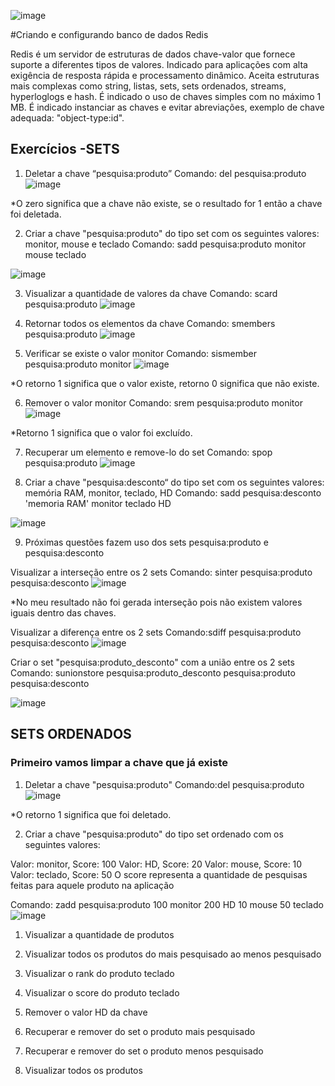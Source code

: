 ![image](https://user-images.githubusercontent.com/78691172/174131694-2befa329-c6ba-4f7a-829b-4ad453781097.png)


#Criando e configurando banco de dados Redis

Redis é um servidor de estruturas de dados chave-valor que fornece suporte a diferentes tipos de valores. Indicado para aplicações com alta exigência de resposta rápida e processamento dinâmico. Aceita estruturas mais complexas como string, listas, sets, sets ordenados, streams, hyperloglogs e hash.
É indicado o uso de chaves simples com no máximo 1 MB. É indicado instanciar as chaves e evitar abreviações, exemplo de chave adequada: "object-type:id".



## Exercícios -SETS

1. Deletar a chave “pesquisa:produto”
Comando: del pesquisa:produto
![image](https://user-images.githubusercontent.com/78691172/175814955-90453912-4cab-43b2-b830-60d20e9d87d0.png)

*O zero significa que a chave não existe, se o resultado for 1 então a chave foi deletada.




2. Criar a chave "pesquisa:produto" do tipo set com os seguintes valores: monitor, mouse e teclado
Comando: sadd pesquisa:produto monitor mouse teclado

![image](https://user-images.githubusercontent.com/78691172/175815037-4d848ade-2010-433c-9e2d-8a260b3b09e0.png)


3. Visualizar a quantidade de valores da chave
Comando: scard pesquisa:produto
![image](https://user-images.githubusercontent.com/78691172/175815068-0541baa3-4d32-4155-94df-424cbeae2404.png)

4. Retornar todos os elementos da chave
Comando: smembers pesquisa:produto
![image](https://user-images.githubusercontent.com/78691172/175815210-c46e1b30-dff5-4e35-bd23-2f7e2a35ec6c.png)

5. Verificar se existe o valor monitor
Comando: sismember pesquisa:produto monitor
![image](https://user-images.githubusercontent.com/78691172/175815280-3c8415a2-def1-4588-a835-cac5701fbc68.png)

*O retorno 1 significa que o valor existe, retorno 0 significa que não existe.

6. Remover o valor monitor
Comando: srem pesquisa:produto monitor
![image](https://user-images.githubusercontent.com/78691172/175815350-fcf5e656-b273-487c-b449-1731c26c27b6.png)

*Retorno 1 significa que o valor foi excluído.

7. Recuperar um elemento e remove-lo do set
Comando: spop pesquisa:produto
![image](https://user-images.githubusercontent.com/78691172/175815545-6e0daccc-69c1-4891-917d-8fc74174137f.png)


8. Criar a chave "pesquisa:desconto“ do tipo set com os seguintes valores: memória RAM, monitor, teclado, HD
Comando: sadd pesquisa:desconto 'memoria RAM' monitor teclado HD

![image](https://user-images.githubusercontent.com/78691172/175815616-808fb3d1-59f4-4ab0-a68a-2050deae244e.png)

9. Próximas questões fazem uso dos sets pesquisa:produto e pesquisa:desconto

Visualizar a interseção entre os 2 sets
Comando: sinter pesquisa:produto pesquisa:desconto
![image](https://user-images.githubusercontent.com/78691172/175815745-d813a691-7643-4a17-9f94-6cad356b1385.png)

*No meu resultado não foi gerada interseção pois não existem valores iguais dentro das chaves.


Visualizar a diferença entre os 2 sets
Comando:sdiff pesquisa:produto pesquisa:desconto
![image](https://user-images.githubusercontent.com/78691172/175815832-97f41c6a-594f-462b-b79d-f3f6e448d5ba.png)


Criar o set "pesquisa:produto_desconto" com a união entre os 2 sets
Comando: sunionstore pesquisa:produto_desconto pesquisa:produto pesquisa:desconto

![image](https://user-images.githubusercontent.com/78691172/175816022-b8a57d9b-aefd-4cba-be88-bb04eab73d3d.png)







## SETS ORDENADOS

### Primeiro vamos limpar a chave que já existe

1. Deletar a chave "pesquisa:produto"
Comando:del pesquisa:produto
![image](https://user-images.githubusercontent.com/78691172/175817088-cf376aae-699c-489b-a1a8-7fc35ffb5f60.png)

*O retorno 1 significa que foi deletado.

2. Criar a chave "pesquisa:produto" do tipo set ordenado com os seguintes valores:

Valor: monitor, Score: 100
Valor: HD, Score: 20
Valor: mouse, Score: 10
Valor: teclado, Score: 50
O score representa a quantidade de pesquisas feitas para aquele produto na aplicação

Comando: zadd pesquisa:produto 100 monitor 200 HD 10 mouse 50 teclado
![image](https://user-images.githubusercontent.com/78691172/175817287-07bc3496-0e5a-4676-aa63-5271851b9ad7.png)


1. Visualizar a quantidade de produtos

2. Visualizar todos os produtos do mais pesquisado ao menos pesquisado

3. Visualizar o rank do produto teclado

4. Visualizar o score do produto teclado

5. Remover o valor HD da chave

6. Recuperar e remover do set o produto mais pesquisado

7. Recuperar e remover do set o produto menos pesquisado

8. Visualizar todos os produtos


